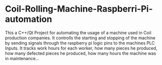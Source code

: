 # Coil-Rolling-Machine-Raspberri-Pi-automation

This a C++/Qt Project for automating the usage of a machine used in Coil production companies.
It controlls the starting and stopping of the machine by sending signals through the raspberry pi logic pins to the machines PLC Inputs.
It tracks work hours for each worker, how many pieces he produced, how many defected pieces he produced, how many hours the machine was in maintenance...
